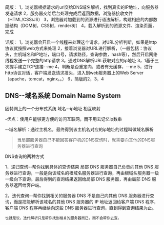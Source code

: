 简版：
1，浏览器根据请求的url交给DNS域名解析，找到真实的IP地址，向服务器发送请求
2，服务器交给后台处理完成后返回数据，浏览器接收文件（HTML/CSS/JS）
3，浏览器对加载到的资源进行语法解析，构建相应的内部数据结构（DOM树，CSS树，render树）
4，载入解析到的资源文件、渲染页面，完成

详版：
1，浏览器会开启一个线程来处理这个请求，对URL分析判断，如果是http协议就按照web方式来处理
2，接着浏览器对URL进行解析，（一般包括：协议头，主机域名和IP地址，端口号，请求路径，查询参数，hash等），然后开启网络线程发送一个完整的http请求
3，通过DNS解析URL获取对应的ip地址
3，1基于三次握手建立TCP连接--me
4，判断是否重定向，或者有无缓存，--me
5，进行http协议对话，客户端发送请求报头，进入到web服务器上的Web Server（apache，tomcat，nginx。。）
6，简版的2，3，4

## DNS--域名系统 Domain Name System

因特网上的一个分布式系统
域名--ip地址 相互映射

-优点：使用户能够更方便的访问互联网，而不用去记忆ip数串

--域名解析：通过主机名，最终得到该主机名对应的ip地址的过程叫做域名解析

>当局部服务器自己不能回答客户机的DNS查询时，就需要向其他的DNS服务器进行查询

DNS查询的两种方式

1，递归查询--帮你找到具体的查询结果
    局部 DNS 服务器自己负责向其他 DNS 服务器进行查询，一般是向该域名的根域名服务器进行查询，再由根域名服务器一级一级向下查询。最后得到的查询结果返回给局部 DNS 服务器，再由局部 DNS 服务器返回给客户端。

2，迭代查询--帮你找到相关的服务器
    DNS 不是自己向其他 DNS 服务器进行查询，而是把能解析该域名的其他 DNS 服务器的 IP 地址返回给客户端 DNS 程序，客户端 DNS 程序再继续向这些 DNS 服务器进行查询，直到得到查询结果为止。

    也就是说，迭代解析只是帮你找到相关的服务器而已，而不会帮你去查。
